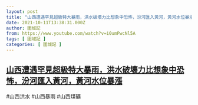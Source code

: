 ```yaml
---
layout: post
title: "山西遭遇罕見超級特大暴雨，洪水破壞力比想象中恐怖，汾河匯入黃河，黃河水位暴漲"
date: 2021-10-11T13:38:31.000Z
author: 圍城記
from: https://www.youtube.com/watch?v=i0umPwcNl5A
tags: [ 圍城記 ]
categories: [ 圍城記 ]
---
```

<!--1633959511000-->
[山西遭遇罕見超級特大暴雨，洪水破壞力比想象中恐怖，汾河匯入黃河，黃河水位暴漲](https://www.youtube.com/watch?v=i0umPwcNl5A)
------

<div>
#山西洪水 #山西暴雨 #山西煤礦
</div>
